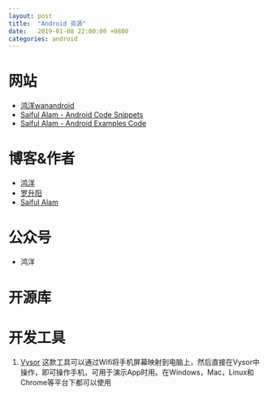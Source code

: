 ```yaml
---
layout: post
title:  "Android 资源"
date:   2019-01-08 22:00:00 +0800
categories: android
---
```


# 网站
- [鸿洋wanandroid](http://wanandroid.com/)
- [Saiful Alam - Android Code Snippets](https://android--code.blogspot.com/)
- [Saiful Alam - Android Examples Code](https://android--examples.blogspot.com/)

# 博客&作者
- [鸿洋](https://blog.csdn.net/lmj623565791/)
- [罗升阳](https://blog.csdn.net/luoshengyang)
- [Saiful Alam](https://plus.google.com/102248379266618279227)

# 公众号
- 鸿洋


# 开源库


# 开发工具
1. [Vysor](https://www.vysor.io/)
这款工具可以通过Wifi将手机屏幕映射到电脑上，然后直接在Vysor中操作，即可操作手机，可用于演示App时用。在Windows，Mac，Linux和Chrome等平台下都可以使用
